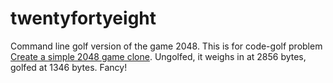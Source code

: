 twentyfortyeight
================

Command line golf version of the game 2048. This is for code-golf problem [Create a simple 2048 game clone](http://codegolf.stackexchange.com/questions/24134/create-a-simple-2048-game-clone). Ungolfed, it weighs in at 2856 bytes, golfed at 1346 bytes. Fancy! 
